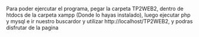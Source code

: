 Para poder ejercutar el programa, pegar la carpeta TP2WEB2, dentro de htdocs de la carpeta xampp (Donde lo hayas instalado), luego ejecutar php y mysql e ir nuestro buscardor y utilizar http://localhost/TP2WEB2,  y podras disfrutar de la pagina

